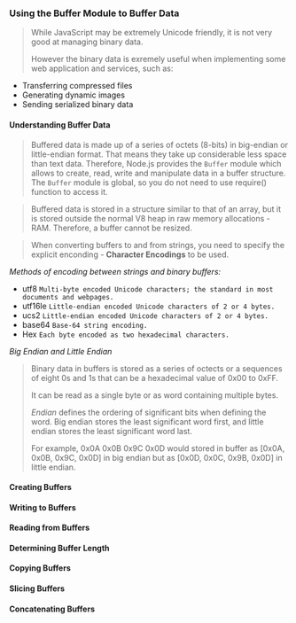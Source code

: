 ### Using the Buffer Module to Buffer Data

> While JavaScript may be extremely Unicode friendly, it is not very good at managing binary data. 
>
> However the binary data is exremely useful when implementing some web application and services, 
> such as:
  - Transferring compressed files
  - Generating dynamic images
  - Sending serialized binary data
  
#### Understanding Buffer Data
> Buffered data is made up of a series of octets (8-bits) in big-endian or little-endian format.
> That means they take up considerable less space than text data.
> Therefore, Node.js provides the `Buffer` module which allows to create, read, write and
> manipulate data in a buffer structure. 
> The `Buffer` module is global, so you do not need to use require() function to access it.

> Buffered data is stored in a structure similar to that of an array, but it is stored outside
> the normal V8 heap in raw memory allocations - RAM. Therefore, a buffer cannot be resized.

> When converting buffers to and from strings, you need to specify the explicit enconding - 
> **Character Encodings** to be used. 

*Methods of encoding between strings and binary buffers:*
- utf8 `Multi-byte encoded Unicode characters; the standard in most documents and webpages.`
-	utf16le  `Little-endian encoded Unicode characters of 2 or 4 bytes.`
-	ucs2 `Little-endian encoded Unicode characters of 2 or 4 bytes.`
-	base64 `Base-64 string encoding.`
-	Hex `Each byte encoded as two hexadecimal characters.`

*Big Endian and Little Endian*
> Binary data in buffers is stored as a series of octects or a sequences of eight 0s
> and 1s that can be a hexadecimal value of 0x00 to 0xFF.
>
> It can be read as a single byte or as word containing multiple bytes.
>
> *Endian* defines the ordering of significant bits when defining the word.
> Big endian stores the least significant word first, and little endian stores
> the least significant word last.
>
> For example, 0x0A 0x0B 0x9C 0x0D would stored in buffer as [0x0A, 0x0B, 0x9C, 0x0D]
> in big endian but as [0x0D, 0x0C, 0x9B, 0x0D] in little endian.

#### Creating Buffers
#### Writing to Buffers
#### Reading from Buffers
#### Determining Buffer Length
#### Copying Buffers
#### Slicing Buffers
#### Concatenating Buffers

